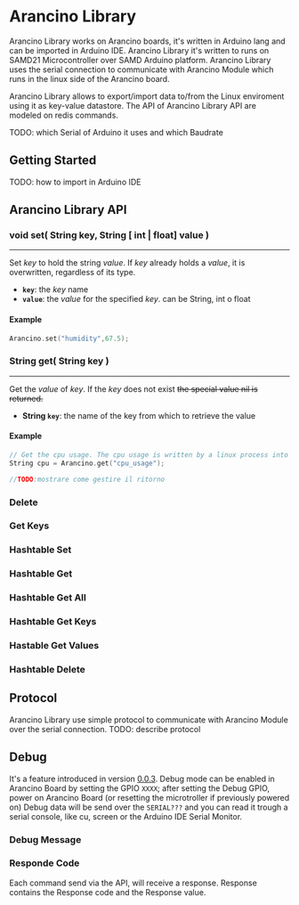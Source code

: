 # Arancino Library
Arancino Library works on Arancino boards, it's written in Arduino lang and can be imported in Arduino IDE. Arancino Library it's written to runs on SAMD21 Microcontroller over SAMD Arduino platform. Arancino Library uses the serial connection to communicate with Arancino Module which runs in the linux side of the Arancino board.

Arancino Library allows to export/import data to/from the Linux enviroment using it as key-value datastore. The API of Arancino Library API are modeled on redis commands.

TODO: which Serial of Arduino it uses and which Baudrate

## Getting Started
TODO: how to import in Arduino IDE


## Arancino Library API

### void set( String key, String [ int | float] value )
___
Set *key* to hold the string *value*. If *key* already holds a *value*, it is overwritten, regardless of its type.

* **`key`**: the *key* name 
* **`value`**: the *value* for the specified *key*. can be String, int o float  

#### Example
```C++
Arancino.set("humidity",67.5);
```

### String get( String key )
___
Get the *value* of *key*. If the *key* does not exist ~~the special value nil is returned.~~ 

* **String `key`**: the name of the key from which to retrieve the value

#### Example
```C++
// Get the cpu usage. The cpu usage is written by a linux process into a key named cpu_usage 
String cpu = Arancino.get("cpu_usage");

//TODO:mostrare come gestire il ritorno
```

### Delete

### Get Keys

### Hashtable Set

### Hashtable Get

### Hashtable Get All 

### Hashtable Get Keys

### Hastable Get Values

### Hashtable Delete


## Protocol
Arancino Library use simple protocol to communicate with Arancino Module over the serial connection. 
TODO: describe protocol

## Debug 
It's a feature introduced in version [0.0.3](https://git.smartme.io/smartme.io/arancino/arancino-library/milestones/1). Debug mode can be enabled in Arancino Board by setting the GPIO `XXXX`; after setting the Debug GPIO, power on Arancino Board (or resetting the microtroller if previously powered on) Debug data will be send over the `SERIAL???` and you can read it trough a serial console, like cu, screen or the Arduino IDE Serial Monitor.

### Debug Message

### Responde Code
Each command send via the API, will receive a response. Response contains the Response code and the Response value.


